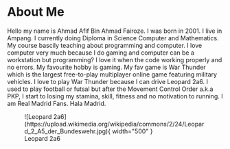 # About Me

Hello my name is Ahmad Afif Bin Ahmad Fairoze. I was born in 2001. I live in Ampang. I currently doing Diploma in Science Computer and Mathematics. My course bascily teaching about programming and computer. I love computer very much because I do gaming and computer can be a workstation but programming? I love it when the code working properly and no errors. My favourite hobby is gaming. My fav game is War Thunder which is the largest free-to-play multiplayer online game featuring military vehicles. I love to play War Thunder because I can drive Leopard 2a6. I used to play football or futsal but after the Movement Control Order a.k.a PKP, I start to losing my stamina, skill, fitness and no motivation to running. I am Real Madrid Fans. Hala Madrid.

<figure markdown> 
  ![Leopard 2a6](https://upload.wikimedia.org/wikipedia/commons/2/24/Leopard_2_A5_der_Bundeswehr.jpg){ width="500" }
  <figcaption>Leopard 2a6</figcaption>
</figure>